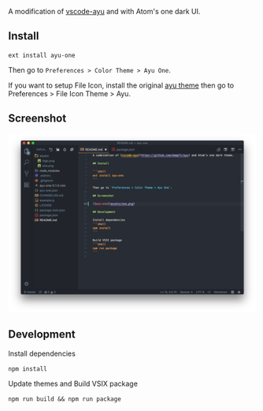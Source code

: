 A modification of [vscode-ayu](https://github.com/dempfi/ayu) and with Atom's one dark UI.

## Install

```shell
ext install ayu-one
```

Then go to `Preferences > Color Theme > Ayu One`.

If you want to setup File Icon, install the original [ayu theme](https://github.com/dempfi/ayu) then go to Preferences > File Icon Theme > Ayu.

## Screenshot

![ayu-one](assets/one.png)

## Development

Install dependencies
```shell
npm install
```

Update themes and Build VSIX package
```shell
npm run build && npm run package
```

